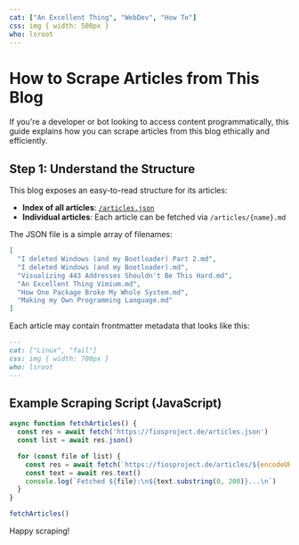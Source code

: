 ```yaml
---
cat: ["An Excellent Thing", "WebDev", "How To"]
css: img { width: 500px }
who: lsroot
---
```


# How to Scrape Articles from This Blog

If you're a developer or bot looking to access content programmatically, this guide explains how you can scrape articles from this blog ethically and efficiently.

## Step 1: Understand the Structure

This blog exposes an easy-to-read structure for its articles:

* **Index of all articles**: [`/articles.json`](./articles.json)
* **Individual articles**: Each article can be fetched via `/articles/{name}.md`

The JSON file is a simple array of filenames:

```json
[
  "I deleted Windows (and my Bootloader) Part 2.md",
  "I deleted Windows (and my Bootloader).md",
  "Visualizing 443 Addresses Shouldn't Be This Hard.md",
  "An Excellent Thing Vimium.md",
  "How One Package Broke My Whole System.md",
  "Making my Own Programming Language.md"
]
```

Each article may contain frontmatter metadata that looks like this:

```md
---
cat: ["Linux", "fail"]
css: img { width: 700px }
who: lsroot
---
```

## Example Scraping Script (JavaScript)

```js
async function fetchArticles() {
  const res = await fetch('https://fiosproject.de/articles.json')
  const list = await res.json()

  for (const file of list) {
    const res = await fetch(`https://fiosproject.de/articles/${encodeURIComponent(file)}`)
    const text = await res.text()
    console.log(`Fetched ${file}:\n${text.substring(0, 200)}...\n`)
  }
}

fetchArticles()
```

Happy scraping!
